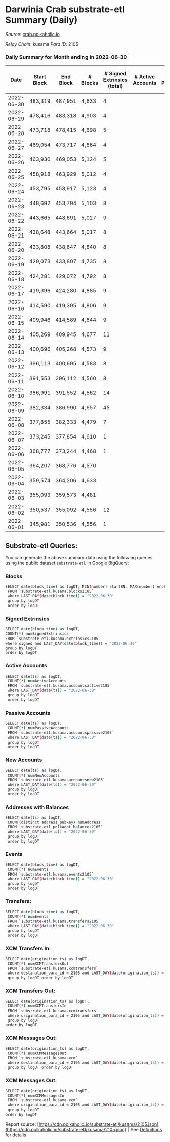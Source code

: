# Darwinia Crab substrate-etl Summary (Daily)

_Source_: [crab.polkaholic.io](https://crab.polkaholic.io)

*Relay Chain*: kusama
*Para ID*: 2105



### Daily Summary for Month ending in 2022-06-30


| Date | Start Block | End Block | # Blocks | # Signed Extrinsics (total) | # Active Accounts | # Passive | # New | # Addresses with Balances | # Events | # Transfers | # XCM Transfers In | # XCM Transfers Out | # XCM In | # XCM Out | Issues | 
| ---- | ----------- | --------- | -------- | --------------------------- | ----------------- | --------- | ----- | ------------------------- | -------- | ----------- | ------------------ | ------------------- | -------- | --------- | ------ |
| 2022-06-30 | 483,319 | 487,951 | 4,633 | 4 |  |  |  | 26 | 9,281 |   |   |   |  |  |  |
| 2022-06-29 | 478,416 | 483,318 | 4,903 | 4 |  |  |  | 26 | 9,821 |   |   |   |  |  |  |
| 2022-06-28 | 473,718 | 478,415 | 4,698 | 5 |  |  |  | 26 | 9,480 | 60 (-) | 1 ($0.02) | 1 ($0.02) |  |  |  |
| 2022-06-27 | 469,054 | 473,717 | 4,664 | 4 |  |  |  | 26 | 9,343 |   |   |   |  |  |  |
| 2022-06-26 | 463,930 | 469,053 | 5,124 | 5 |  |  |  | 26 | 10,332 | 66 ($0.07) |   |   |  |  |  |
| 2022-06-25 | 458,918 | 463,929 | 5,012 | 4 |  |  |  | 26 | 10,039 |   |   |   |  |  |  |
| 2022-06-24 | 453,795 | 458,917 | 5,123 | 4 |  |  |  | 26 | 10,260 |   |   |   |  |  |  |
| 2022-06-23 | 448,692 | 453,794 | 5,103 | 8 |  |  |  | 26 | 10,497 | 264 ($0.27) |   |   |  |  |  |
| 2022-06-22 | 443,665 | 448,691 | 5,027 | 9 |  |  |  | 26 | 10,350 | 266 ($0.33) |   |   |  |  |  |
| 2022-06-21 | 438,648 | 443,664 | 5,017 | 8 |  |  |  | 26 | 10,325 | 264 ($0.26) |   |   |  |  |  |
| 2022-06-20 | 433,808 | 438,647 | 4,840 | 8 |  |  |  | 26 | 9,970 | 264 ($0.27) |   |   |  |  |  |
| 2022-06-19 | 429,073 | 433,807 | 4,735 | 8 |  |  |  | 26 | 9,761 | 264 ($0.27) |   |   |  |  |  |
| 2022-06-18 | 424,281 | 429,072 | 4,792 | 8 |  |  |  | 26 | 9,875 | 264 ($0.28) |   |   |  |  |  |
| 2022-06-17 | 419,396 | 424,280 | 4,885 | 9 |  |  |  | 26 | 10,066 | 266 ($0.35) |   |   |  |  |  |
| 2022-06-16 | 414,590 | 419,395 | 4,806 | 9 |  |  |  | 26 | 9,972 | 324 ($0.28) | 1 ($0.00147) | 1 ($0.00238) |  |  |  |
| 2022-06-15 | 409,946 | 414,589 | 4,644 | 9 |  |  |  | 26 | 9,584 | 266 ($0.35) |   |   |  |  |  |
| 2022-06-14 | 405,269 | 409,945 | 4,677 | 11 |  |  |  | 26 | 9,742 | 333 ($0.34) | 4 ($0.03) | 2 ($0.02) |  |  |  |
| 2022-06-13 | 400,696 | 405,268 | 4,573 | 9 |  |  |  | 26 | 9,507 | 324 ($0.30) | 1 ($0.00267) | 1 ($0.00259) |  |  |  |
| 2022-06-12 | 396,113 | 400,695 | 4,583 | 8 |  |  |  | 26 | 9,456 | 264 ($0.33) |   |   |  |  |  |
| 2022-06-11 | 391,553 | 396,112 | 4,560 | 8 |  |  |  | 26 | 9,411 | 264 ($0.30) |   |   |  |  |  |
| 2022-06-10 | 386,991 | 391,552 | 4,562 | 14 |  |  |  | 26 | 9,715 | 524 ($10.43) | 1 ($0.00134) | 1 (-) |  |  |  |
| 2022-06-09 | 382,334 | 386,990 | 4,657 | 45 |  |  |  | 22 | 10,572 | 1,028 ($7.96) | 1 ($0.00279) | 8 ($0.02) |  |  |  |
| 2022-06-08 | 377,855 | 382,333 | 4,479 | 7 |  |  |  | 17 | 9,417 | 385 ($0.02) | 8 ($0.14) | 6 ($0.13) |  |  |  |
| 2022-06-07 | 373,245 | 377,854 | 4,610 | 1 |  |  |  | 16 | 9,289 | 60 ($0.00137) |   | 1 ($0.00453) |  |  |  |
| 2022-06-06 | 368,777 | 373,244 | 4,468 | 1 |  |  |  | 16 | 9,006 | 60 ($0.00124) |   | 1 ($0.0041) |  |  |  |
| 2022-06-05 | 364,207 | 368,776 | 4,570 |  |  |  |  | 16 | 9,142 |   |   |   |  |  |  |
| 2022-06-04 | 359,574 | 364,206 | 4,633 |  |  |  |  | 16 | 9,269 |   |   |   |  |  |  |
| 2022-06-03 | 355,093 | 359,573 | 4,481 |  |  |  |  | 16 | 8,964 |   |   |   |  |  |  |
| 2022-06-02 | 350,537 | 355,092 | 4,556 | 12 |  |  |  | 16 | 9,690 | 465 ($51.86) | 5 ($0.88) | 7 ($1.73) |  |  |  |
| 2022-06-01 | 345,981 | 350,536 | 4,556 | 1 |  |  |  | 11 | 9,124 |   |   |   |  |  |  |

## Substrate-etl Queries:
You can generate the above summary data using the following queries using the public dataset `substrate-etl` in Google BigQuery:

### Blocks
```bash
SELECT date(block_time) as logDT, MIN(number) startBN, MAX(number) endBN, COUNT(*) numBlocks 
 FROM `substrate-etl.kusama.blocks2105`  
 where LAST_DAY(date(block_time)) = "2022-06-30" 
 group by logDT 
 order by logDT
```

### Signed Extrinsics
```bash
SELECT date(block_time) as logDT, 
COUNT(*) numSignedExtrinsics 
FROM `substrate-etl.kusama.extrinsics2105`  
where signed and LAST_DAY(date(block_time)) = "2022-06-30" 
group by logDT 
order by logDT
```

### Active Accounts
```bash
SELECT date(ts) as logDT, 
 COUNT(*) numActiveAccounts 
 FROM `substrate-etl.kusama.accountsactive2105` 
 where LAST_DAY(date(ts)) = "2022-06-30" 
 group by logDT 
 order by logDT
```

### Passive Accounts
```bash
SELECT date(ts) as logDT, 
 COUNT(*) numPassiveAccounts 
 FROM `substrate-etl.kusama.accountspassive2105` 
 where LAST_DAY(date(ts)) = "2022-06-30" 
 group by logDT 
 order by logDT
```

### New Accounts
```bash
SELECT date(ts) as logDT, 
 COUNT(*) numNewAccounts 
 FROM `substrate-etl.kusama.accountsnew2105` 
 where LAST_DAY(date(ts)) = "2022-06-30" 
 group by logDT
 order by logDT
```

### Addresses with Balances
```bash
SELECT date(ts) as logDT,
 COUNT(distinct address_pubkey) numAddress 
 FROM `substrate-etl.polkadot.balances2105` 
 where LAST_DAY(date(ts)) = "2022-06-30" 
 group by logDT 
 order by logDT
```

### Events
```bash
SELECT date(block_time) as logDT, 
 COUNT(*) numEvents 
 FROM `substrate-etl.kusama.events2105` 
 where LAST_DAY(date(block_time)) = "2022-06-30" 
 group by logDT 
 order by logDT
```

### Transfers:
```bash
SELECT date(block_time) as logDT, 
 COUNT(*) numEvents 
 FROM `substrate-etl.kusama.transfers2105` 
 where LAST_DAY(date(block_time)) = "2022-06-30" 
 group by logDT 
 order by logDT
```

### XCM Transfers In:
```bash
SELECT date(origination_ts) as logDT, 
 COUNT(*) numXCMTransfersOut 
 FROM `substrate-etl.kusama.xcmtransfers` 
 where destination_para_id = 2105 and LAST_DAY(date(origination_ts)) = "2022-06-30" 
 group by logDT order by logDT
```

### XCM Transfers Out:
```bash
SELECT date(origination_ts) as logDT, 
 COUNT(*) numXCMTransfersIn 
 FROM `substrate-etl.kusama.xcmtransfers` 
 where origination_para_id = 2105 and LAST_DAY(date(origination_ts)) = "2022-06-30" 
 group by logDT 
order by logDT
```

### XCM Messages Out:
```bash
SELECT date(origination_ts) as logDT, 
 COUNT(*) numXCMMessagesOut 
 FROM `substrate-etl.kusama.xcm` 
 where destination_para_id = 2105 and LAST_DAY(date(origination_ts)) = "2022-06-30" 
 group by logDT order by logDT
```

### XCM Messages Out:
```bash
SELECT date(origination_ts) as logDT, 
 COUNT(*) numXCMMessagesIn 
 FROM `substrate-etl.kusama.xcm` 
 where origination_para_id = 2105 and LAST_DAY(date(origination_ts)) = "2022-06-30" 
 group by logDT 
order by logDT
```


Report source: [https://cdn.polkaholic.io/substrate-etl/kusama/2105.json](https://cdn.polkaholic.io/substrate-etl/kusama/2105.json) | See [Definitions](/DEFINITIONS.md) for details

